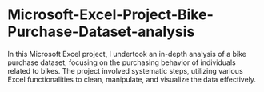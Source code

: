# Microsoft-Excel-Project-Bike-Purchase-Dataset-analysis
In this Microsoft Excel project, I undertook an in-depth analysis of a bike purchase dataset, focusing on the purchasing behavior of individuals related to bikes. The project involved systematic steps, utilizing various Excel functionalities to clean, manipulate, and visualize the data effectively.
